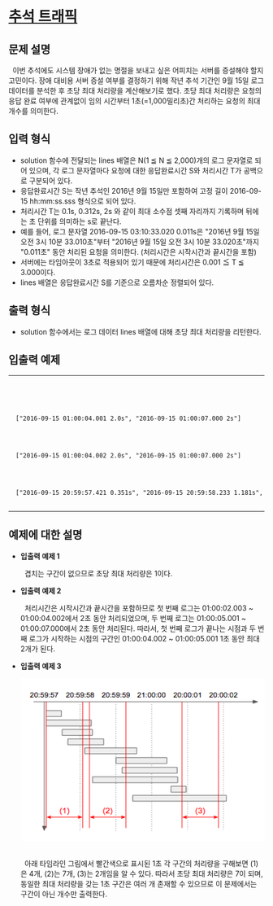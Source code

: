 # [추석 트래픽](https://school.programmers.co.kr/learn/courses/30/lessons/17676)

<style>
  .example * {text-align: center;}
  .example td {width: 20vw; border: solid 1px lightgray}
  .output td {width: 30vw; padding: 1em}
</style>

## 문제 설명

&nbsp; 이번 추석에도 시스템 장애가 없는 명절을 보내고 싶은 어피치는 서버를 증설해야 할지 고민이다. 장애 대비용 서버 증설 여부를 결정하기 위해 작년 추석 기간인 9월 15일 로그 데이터를 분석한 후 초당 최대 처리량을 계산해보기로 했다. 초당 최대 처리량은 요청의 응답 완료 여부에 관계없이 임의 시간부터 1초(=1,000밀리초)간 처리하는 요청의 최대 개수를 의미한다.

## 입력 형식

- solution 함수에 전달되는 lines 배열은 N(1 ≦ N ≦ 2,000)개의 로그 문자열로 되어 있으며, 각 로그 문자열마다 요청에 대한 응답완료시간 S와 처리시간 T가 공백으로 구분되어 있다.
- 응답완료시간 S는 작년 추석인 2016년 9월 15일만 포함하여 고정 길이 2016-09-15 hh:mm:ss.sss 형식으로 되어 있다.
- 처리시간 T는 0.1s, 0.312s, 2s 와 같이 최대 소수점 셋째 자리까지 기록하며 뒤에는 초 단위를 의미하는 s로 끝난다.
- 예를 들어, 로그 문자열 2016-09-15 03:10:33.020 0.011s은 "2016년 9월 15일 오전 3시 10분 33.010초"부터 "2016년 9월 15일 오전 3시 10분 33.020초"까지 "0.011초" 동안 처리된 요청을 의미한다. (처리시간은 시작시간과 끝시간을 포함)
- 서버에는 타임아웃이 3초로 적용되어 있기 때문에 처리시간은 0.001 ≦ T ≦ 3.000이다.
- lines 배열은 응답완료시간 S를 기준으로 오름차순 정렬되어 있다.

## 출력 형식

- solution 함수에서는 로그 데이터 lines 배열에 대해 초당 최대 처리량을 리턴한다.

## 입출력 예제

<center>
<table class="output">
<tr>
  <th>입력</th>
  <th>출력</th>
</tr>

<tr>
  <td>

```txt
["2016-09-15 01:00:04.001 2.0s", "2016-09-15 01:00:07.000 2s"]
```

  </td>
  <td>

```txt
1
```

  </td>
</tr>

<tr>
  <td>

```txt
["2016-09-15 01:00:04.002 2.0s", "2016-09-15 01:00:07.000 2s"]
```

  </td>
  <td>

```txt
2
```

  </td>
</tr>

<tr>
  <td>

```txt
["2016-09-15 20:59:57.421 0.351s", "2016-09-15 20:59:58.233 1.181s", "2016-09-15 20:59:58.299 0.8s", "2016-09-15 20:59:58.688 1.041s", "2016-09-15 20:59:59.591 1.412s", "2016-09-15 21:00:00.464 1.466s", "2016-09-15 21:00:00.741 1.581s", "2016-09-15 21:00:00.748 2.31s", "2016-09-15 21:00:00.966 0.381s", "2016-09-15 21:00:02.066 2.62s"]
```

  </td>
  <td>

```txt
7
```

  </td>
</tr>

</table>
</center>

## 예제에 대한 설명

- <b>입출력 예제 1</b>

  &nbsp; 겹치는 구간이 없으므로 초당 최대 처리량은 1이다.

- <b>입출력 예제 2</b>

  &nbsp; 처리시간은 시작시간과 끝시간을 포함하므로
  첫 번째 로그는 01:00:02.003 ~ 01:00:04.002에서 2초 동안 처리되었으며,
  두 번째 로그는 01:00:05.001 ~ 01:00:07.000에서 2초 동안 처리된다.
  따라서, 첫 번째 로그가 끝나는 시점과 두 번째 로그가 시작하는 시점의 구간인 01:00:04.002 ~ 01:00:05.001 1초 동안 최대 2개가 된다.

- <b>입출력 예제 3</b>

  <center>
  <img src="./asset/0.png" alt="1" style="width:75vw; aspect-ratio: 3 / 2"/>
  </center>
  <br />

  &nbsp; 아래 타임라인 그림에서 빨간색으로 표시된 1초 각 구간의 처리량을 구해보면 (1)은 4개, (2)는 7개, (3)는 2개임을 알 수 있다. 따라서 초당 최대 처리량은 7이 되며, 동일한 최대 처리량을 갖는 1초 구간은 여러 개 존재할 수 있으므로 이 문제에서는 구간이 아닌 개수만 출력한다.
